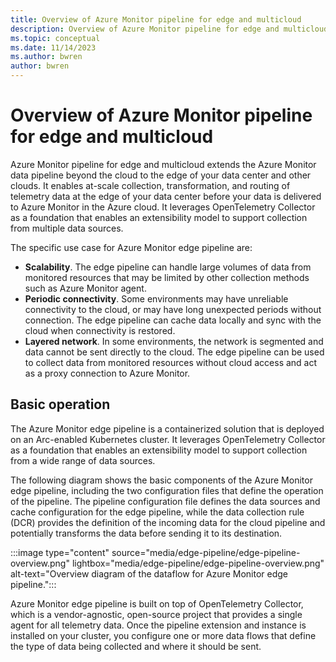 ```yaml
---
title: Overview of Azure Monitor pipeline for edge and multicloud
description: Overview of Azure Monitor pipeline for edge and multicloud
ms.topic: conceptual
ms.date: 11/14/2023
ms.author: bwren
author: bwren
---
```


# Overview of Azure Monitor pipeline for edge and multicloud

Azure Monitor pipeline for edge and multicloud extends the Azure Monitor data pipeline beyond the cloud to the edge of your data center and other clouds. It enables at-scale collection, transformation, and routing of telemetry data at the edge of your data center before your data is delivered to Azure Monitor in the Azure cloud. It leverages OpenTelemetry Collector as a foundation that enables an extensibility model to support collection from multiple data sources.

The specific use case for Azure Monitor edge pipeline are:

- **Scalability**. The edge pipeline can handle large volumes of data from monitored resources  that may be limited by other collection methods such as Azure Monitor agent.
- **Periodic connectivity**. Some environments may have unreliable connectivity to the cloud, or may have long unexpected periods without connection. The edge pipeline can cache data locally and sync with the cloud when connectivity is restored.
- **Layered network**. In some environments, the network is segmented and data cannot be sent directly to the cloud. The edge pipeline can be used to collect data from monitored resources without cloud access and act as a proxy connection to Azure Monitor.

## Basic operation
The Azure Monitor edge pipeline is a containerized solution that is deployed on an Arc-enabled Kubernetes cluster. It leverages OpenTelemetry Collector as a foundation that enables an extensibility model to support collection from a wide range of data sources.

The following diagram shows the basic components of the Azure Monitor edge pipeline, including the two configuration files that define the operation of the pipeline. The pipeline configuration file defines the data sources and cache configuration for the edge pipeline, while the data collection rule (DCR) provides the definition of the incoming data for the cloud pipeline and potentially transforms the data before sending it to its destination.

:::image type="content" source="media/edge-pipeline/edge-pipeline-overview.png" lightbox="media/edge-pipeline/edge-pipeline-overview.png" alt-text="Overview diagram of the dataflow for Azure Monitor edge pipeline."::: 

Azure Monitor edge pipeline is built on top of OpenTelemetry Collector, which is a vendor-agnostic, open-source project that provides a single agent for all telemetry data. Once the pipeline extension and instance is installed on your cluster, you configure one or more data flows that define the type of data being collected and where it should be sent. 




